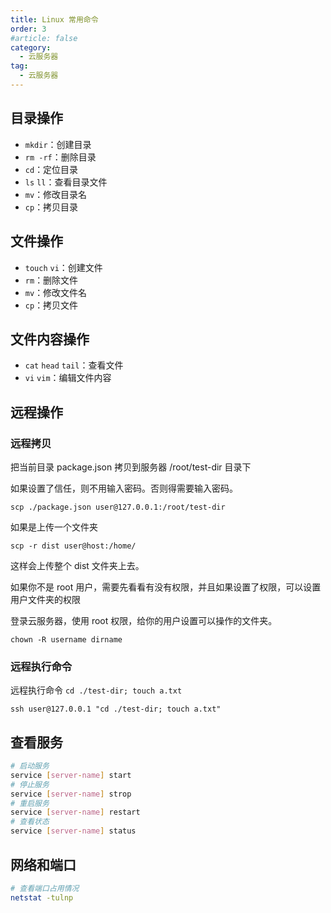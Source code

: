 ```yaml
---
title: Linux 常用命令
order: 3
#article: false
category:
  - 云服务器
tag:
  - 云服务器
---
```


## 目录操作

- `mkdir`：创建目录
- `rm -rf`：删除目录 
- `cd`：定位目录 
- `ls` `ll`：查看目录文件 
- `mv`：修改目录名 
- `cp`：拷贝目录

## 文件操作

- `touch` `vi`：创建文件
- `rm`：删除文件
- `mv`：修改文件名
- `cp`：拷贝文件

## 文件内容操作

- `cat` `head` `tail`：查看文件
- `vi` `vim`：编辑文件内容

## 远程操作

### 远程拷贝

把当前目录 package.json 拷贝到服务器 /root/test-dir 目录下

如果设置了信任，则不用输入密码。否则得需要输入密码。

```shell
scp ./package.json user@127.0.0.1:/root/test-dir
```

如果是上传一个文件夹

```shell
scp -r dist user@host:/home/
```

这样会上传整个 dist 文件夹上去。

如果你不是 root 用户，需要先看看有没有权限，并且如果设置了权限，可以设置用户文件夹的权限

登录云服务器，使用 root 权限，给你的用户设置可以操作的文件夹。

```shell
chown -R username dirname
```

### 远程执行命令

远程执行命令 `cd ./test-dir; touch a.txt`

```shell
ssh user@127.0.0.1 "cd ./test-dir; touch a.txt"
```

## 查看服务

```bash
# 启动服务
service [server-name] start
# 停止服务
service [server-name] strop
# 重启服务
service [server-name] restart
# 查看状态
service [server-name] status
```

## 网络和端口

```bash
# 查看端口占用情况
netstat -tulnp
```
